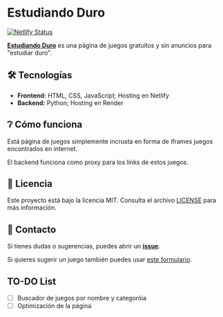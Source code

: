 # Estudiando Duro

[![Netlify Status](https://api.netlify.com/api/v1/badges/d3d1a988-eb4a-4666-bd62-ab5026121799/deploy-status)](https://app.netlify.com/sites/estudiando-duro/deploys)

**[Estudiando Duro](https://estudiando-duro.netlify.app/)** es una página de juegos gratuitos y sin anuncios para "estudiar duro". 

## 🛠️ Tecnologías
- **Frontend:** HTML, CSS, JavaScript; Hosting en Netlify
- **Backend:** Python; Hosting en Render

## ❔ Cómo funciona
Está página de juegos simplemente incrusta en forma de iframes juegos encontrados en internet. 

El backend funciona como proxy para los links de estos juegos. 

## 📜 Licencia
Este proyecto está bajo la licencia MIT. Consulta el archivo [LICENSE](LICENSE) para más información.

## 📩 Contacto
Si tienes dudas o sugerencias, puedes abrir un **[issue](https://github.com/fgbbd/estudiandoduro/issues/new)**. 

Si quieres sugerir un juego también puedes usar [este formulario](https://tally.so/r/3yoBvW).

## TO-DO List
- [ ] Buscador de juegos por nombre y categoróia
- [ ] Optimización de la página